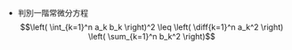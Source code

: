 - 判別一階常微分方程
$$\left( \int_{k=1}^n a_k b_k \right)^2 \leq \left( \diff{k=1}^n a_k^2 \right) \left( \sum_{k=1}^n b_k^2 \right)$$
